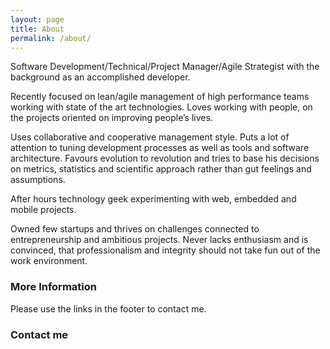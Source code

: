 ```yaml
---
layout: page
title: About
permalink: /about/
---
```


Software Development/Technical/Project Manager/Agile Strategist with the background as an accomplished developer.

Recently focused on lean/agile management of high performance teams working with state of the art technologies. Loves working with people, on the projects oriented on improving people’s lives.

Uses collaborative and cooperative management style. Puts a lot of attention to tuning development processes as well as tools and software architecture. Favours evolution to revolution and tries to base his decisions on metrics, statistics and scientific approach rather than gut feelings and assumptions.

After hours technology geek experimenting with web, embedded and mobile projects.

Owned few startups and thrives on challenges connected to entrepreneurship and ambitious projects. Never lacks enthusiasm and is convinced, that professionalism and integrity should not take fun out of the work environment.

### More Information

Please use the links in the footer to contact me.

### Contact me
<!--- hivelogic.com/enkoder -->
<script type="text/javascript">
//<![CDATA[
<!--
var x="function f(x){var i,o=\"\",l=x.length;for(i=l-1;i>=0;i--) {try{o+=x.c" +
"harAt(i);}catch(e){}}return o;}f(\")\\\"function f(x,y){var i,o=\\\"\\\\\\\""+
"\\\\,l=x.length;for(i=0;i<l;i++){if(i==83)y+=i;y%=127;o+=String.fromCharCod" +
"e(x.charCodeAt(i)^(y++));}return o;}f(\\\"\\\\7;6#:=7.u+/7+\\\\\\\\005\\\\\\"+
"\\r\\\\\\\\014KFY\\\\\\\\007G\\\\\\\\000\\\\\\\\033\\\\\\\\017\\\\\\\\rQ1L\\"+
"\\\\\\002\\\\\\\\021\\\\\\\\030\\\\\\\\036\\\\\\\\007\\\\\\\\033O\\\\\\\\00" +
"2\\\\\\\\030\\\\\\\\025\\\\\\\\030\\\\\\\\t\\\\\\\\001R\\\\\\\\026\\\\\\\\0" +
"13supy}kulaImfmdb!s~\\\\\\\\177O6+bxuxia2vklTSXZJVM\\\\\\\\023;\\\\\\\\033\\"+
"\\\\\\020\\\\\\\\037im,`kh:(i7(\\\\\\\\\\\"\\\\7=5\\\"\\\\,83)\\\"(f};)lo,0" +
"(rtsbus.o nruter};)i(tArahc.x=+o{)--i;0=>i;1-l=i(rof}}{)e(hctac};l=+l;x=+x{" +
"yrt{)29=!)31/l(tAedoCrahc.x(elihw;lo=l,htgnel.x=lo,\\\"\\\"=o,i rav{)x(f no" +
"itcnuf\")"                                                                   ;
while(x=eval(x));
//-->
//]]>
</script>
